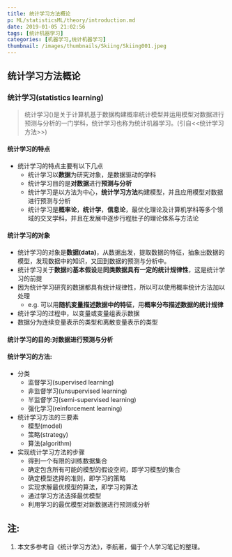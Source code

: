 ```yaml
---
title: 统计学习方法概论
p: ML/statisticsML/theory/introduction.md
date: 2019-01-05 21:02:56
tags: [统计机器学习]
categories: [机器学习,统计机器学习]
thumbnail: /images/thumbnails/Skiing/Skiing001.jpeg
---
```


## 统计学习方法概论


### 统计学习(statistics learning)
> 统计学习()是关于计算机基于数据构建概率统计模型并运用模型对数据进行预测与分析的一门学科，统计学习也称为统计机器学习。(引自<<统计学习方法>>)

#### 统计学习的特点
  * 统计学习的特点主要有以下几点
    * 统计学习以**数据**为研究对象，是数据驱动的学科
    * 统计学习目的是**对数据**进行**预测与分析**
    * 统计学习是以方法为中心，**统计学习方法**构建模型，并且应用模型对数据进行预测与分析
    * 统计学习是**概率论**，**统计学**，**信息论**，最优化理论及计算机学科等多个领域的交叉学科，并且在发展中逐步行程肚子的理论体系与方法论
#### 统计学习的对象
  * 统计学习的对象是**数据(data)**，从数据出发，提取数据的特征，抽象出数据的模型，发现数据中的知识，又回到数据的预测与分析中。
  * 统计学习关于**数据**的**基本假设**是**同类数据具有一定的统计规律性**，这是统计学习的前提
  * 因为统计学习研究的数据都具有统计规律性，所以可以使用概率统计方法加以处理
    * e.g. 可以用**随机变量描述数据中的特征**，用**概率分布描述数据的统计规律**
  * 统计学习的过程中，以变量或变量组表示数据
  * 数据分为连续变量表示的类型和离散变量表示的类型
#### 统计学习的目的:对数据进行预测与分析
#### 统计学习的方法:
  * 分类
    * 监督学习(supervised learning)
    * 非监督学习(unsupervised learning)
    * 半监督学习(semi-supervised learning)
    * 强化学习(reinforcement learning)
  * 统计学习方法的三要素
    * 模型(model)
    * 策略(strategy)
    * 算法(algorithm)
  * 实现统计学习方法的步骤
    - 得到一个有限的训练数据集合
    - 确定包含所有可能的模型的假设空间，即学习模型的集合
    - 确定模型选择的准则，即学习的策略
    - 实现求解最优模型的算法，即学习的算法
    - 通过学习方法选择最优模型
    - 利用学习的最优模型对新数据进行预测或分析

## 注:
  1. 本文多参考自《统计学习方法》，李航著，偏于个人学习笔记的整理。

